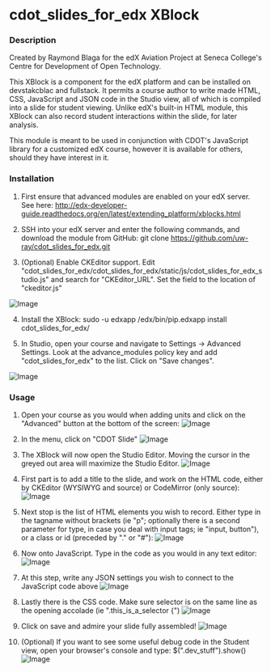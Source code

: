 # cdot_slides_for_edx XBlock

### Description

Created by Raymond Blaga for the edX Aviation Project at Seneca College's Centre for Development of Open Technology.

This XBlock is a component for the edX platform and can be installed on devstakcblac and fullstack. It permits a course author to write made HTML, CSS, JavaScript and JSON code in the Studio view, all of which is compiled into a slide for student viewing. Unlike edX's built-in HTML module, this XBlock can also record student interactions within the slide, for later analysis.

This module is meant to be used in conjunction with CDOT's JavaScript library for a customized edX course, however it is available for others, should they have interest in it.




### Installation

1. First ensure that advanced modules are enabled on your edX server. See here: http://edx-developer-guide.readthedocs.org/en/latest/extending_platform/xblocks.html

2. SSH into your edX server and enter the following commands, and download the module from GitHub:
  git clone https://github.com/uw-ray/cdot_slides_for_edx.git

3. (Optional) Enable CKEditor support. Edit "cdot_slides_for_edx/cdot_slides_for_edx/static/js/cdot_slides_for_edx_studio.js" and search for "CKEditor_URL". Set the field to the location of "ckeditor.js"

![Image](https://raw.githubusercontent.com/uw-ray/cdot_slides_for_edx/master/docs/cdot_slide00.jpg)
  
4. Install the XBlock:
  sudo -u edxapp /edx/bin/pip.edxapp install cdot_slides_for_edx/
  
5. In Studio, open your course and navigate to Settings -> Advanced Settings. Look at the advance_modules policy key and add "cdot_slides_for_edx" to the list. Click on "Save changes". 

![Image](https://raw.githubusercontent.com/uw-ray/cdot_slides_for_edx/master/docs/cdot_slide01.jpg)


### Usage

1. Open your course as you would when adding units and click on the "Advanced" button at the bottom of the screen:
![Image](https://raw.githubusercontent.com/uw-ray/cdot_slides_for_edx/master/docs/cdot_slide02.jpg)

2. In the menu, click on "CDOT Slide"
![Image](https://raw.githubusercontent.com/uw-ray/cdot_slides_for_edx/master/docs/cdot_slide03.jpg)

3. The XBlock will now open the Studio Editor. Moving the cursor in the greyed out area will maximize the Studio Editor.
![Image](https://raw.githubusercontent.com/uw-ray/cdot_slides_for_edx/master/docs/cdot_slide04.jpg)

4. First part is to add a title to the slide, and work on the HTML code, either by CKEditor (WYSIWYG and source) or CodeMirror (only source):
![Image](https://raw.githubusercontent.com/uw-ray/cdot_slides_for_edx/master/docs/cdot_slide05.jpg)

5. Next stop is the list of HTML elements you wish to record. Either type in the tagname without brackets (ie "p"; optionally there is a second parameter for type, in case you deal with input tags; ie "input, button"), or a class or id (preceded by "." or "#"):
![Image](https://raw.githubusercontent.com/uw-ray/cdot_slides_for_edx/master/docs/cdot_slide06.jpg)

6. Now onto JavaScript. Type in the code as you would in any text editor:
![Image](https://raw.githubusercontent.com/uw-ray/cdot_slides_for_edx/master/docs/cdot_slide07.jpg)

7. At this step, write any JSON settings you wish to connect to the JavaScript code above
![Image](https://raw.githubusercontent.com/uw-ray/cdot_slides_for_edx/master/docs/cdot_slide08.jpg)

8. Lastly there is the CSS code. Make sure selector is on the same line as the opening accolade (ie ".this_is_a_selector {")
![Image](https://raw.githubusercontent.com/uw-ray/cdot_slides_for_edx/master/docs/cdot_slide09.jpg)

9. Click on save and admire your slide fully assembled!
![Image](https://raw.githubusercontent.com/uw-ray/cdot_slides_for_edx/master/docs/cdot_slide10.jpg)

10. (Optional) If you want to see some useful debug code in the Student view, open your browser's console and type: 
$(".dev_stuff").show()
![Image](https://raw.githubusercontent.com/uw-ray/cdot_slides_for_edx/master/docs/cdot_slide11.jpg)
